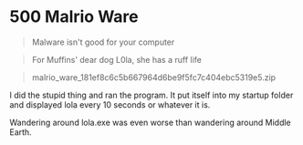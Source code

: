 # 500 Malrio Ware

> Malware isn't good for your computer

> For Muffins' dear dog L0la, she has a ruff life

> malrio_ware_181ef8c6c5b667964d6be9f5fc7c404ebc5319e5.zip

I did the stupid thing and ran the program. It put itself into my startup folder and displayed lola every 10 seconds or whatever it is.

Wandering around lola.exe was even worse than wandering around Middle Earth.